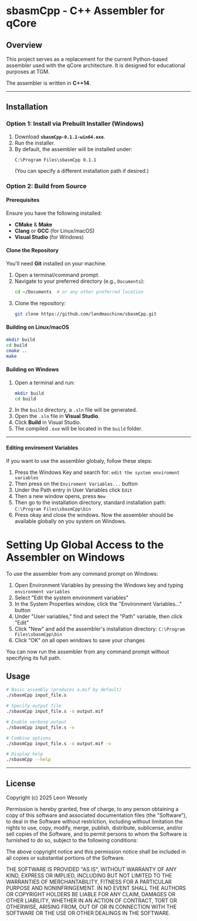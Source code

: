 # sbasmCpp - C++ Assembler for qCore

## Overview
This project serves as a replacement for the current Python-based assembler used with the qCore architecture. It is designed for educational purposes at TGM.

The assembler is written in **C++14**.

---

## Installation
### Option 1: Install via Prebuilt Installer (Windows)
1. Download **`sbasmCpp-0.1.1-win64.exe`**.
2. Run the installer.
3. By default, the assembler will be installed under:
   ```
   C:\Program Files\sbasmCpp 0.1.1
   ```
   (You can specify a different installation path if desired.)

### Option 2: Build from Source
#### Prerequisites
Ensure you have the following installed:
- **CMake** & **Make**
- **Clang** or **GCC** (for Linux/macOS)
- **Visual Studio** (for Windows)

#### Clone the Repository
You'll need **Git** installed on your machine.

1. Open a terminal/command prompt.
2. Navigate to your preferred directory (e.g., `Documents`):
   ```sh
   cd ~/Documents  # or any other preferred location
   ```
3. Clone the repository:
   ```sh
   git clone https://github.com/landmaschine/sbasmCpp.git
   ```

#### Building on Linux/macOS
```sh
mkdir build
cd build
cmake ..
make
```

#### Building on Windows
1. Open a terminal and run:
   ```sh
   mkdir build
   cd build
   ```
2. In the `build` directory, a `.sln` file will be generated.
3. Open the `.sln` file in **Visual Studio**.
4. Click **Build** in Visual Studio.
5. The compiled `.exe` will be located in the `build` folder.

---

#### Editing enviroment Variables
If you want to use the assembler globaly, follow these steps:
1. Press the Windows Key and search for: `edit the system enviroment variables`
2. Then press on the `Enviroment Variables...` button
3. Under the Path entry in User Variables click `Edit`
4. Then a new window opens, press `New`
5. Then go to the installation directory, standard installation path: `C:\Program Files\sbasmCpp\bin`
6. Press okay and close the windows.
Now the assembler should be available globally on you system on Windows.

# Setting Up Global Access to the Assembler on Windows 

To use the assembler from any command prompt on Windows:

1. Open Environment Variables by pressing the Windows key and typing `environment variables`
2. Select "Edit the system environment variables"
3. In the System Properties window, click the "Environment Variables..." button
4. Under "User variables," find and select the "Path" variable, then click "Edit"
5. Click "New" and add the assembler's installation directory: `C:\Program Files\sbasmCpp\bin`
6. Click "OK" on all open windows to save your changes

You can now run the assembler from any command prompt without specifying its full path.

## Usage
```sh
# Basic assembly (produces a.mif by default)
./sbasmCpp input_file.s

# Specify output file
./sbasmCpp input_file.s -o output.mif

# Enable verbose output
./sbasmCpp input_file.s -v

# Combine options
./sbasmCpp input_file.s -o output.mif -v

# Display help
./sbasmCpp --help
```
---

## License
Copyright (c) 2025 Leon Wessely

Permission is hereby granted, free of charge, to any person obtaining a copy of this software and 
associated documentation files (the "Software"), to deal in the Software without restriction, including 
without limitation the rights to use, copy, modify, merge, publish, distribute, sublicense, and/or sell 
copies of the Software, and to permit persons to whom the Software is furnished to do so, subject to 
the following conditions:

The above copyright notice and this permission notice shall be included in all copies or substantial 
portions of the Software.

THE SOFTWARE IS PROVIDED "AS IS", WITHOUT WARRANTY OF ANY KIND, EXPRESS OR IMPLIED, INCLUDING BUT NOT 
LIMITED TO THE WARRANTIES OF MERCHANTABILITY, FITNESS FOR A PARTICULAR PURPOSE AND NONINFRINGEMENT. IN 
NO EVENT SHALL THE AUTHORS OR COPYRIGHT HOLDERS BE LIABLE FOR ANY CLAIM, DAMAGES OR OTHER LIABILITY, 
WHETHER IN AN ACTION OF CONTRACT, TORT OR OTHERWISE, ARISING FROM, OUT OF OR IN CONNECTION WITH THE 
SOFTWARE OR THE USE OR OTHER DEALINGS IN THE SOFTWARE.
